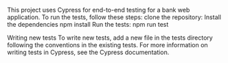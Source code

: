 This project uses Cypress for end-to-end testing for a bank web application.
 To run the tests, follow these steps:
 clone the repository:
 Install the dependencies 
 npm install
 Run the tests:
 npm run test

 Writing new tests
To write new tests, add a new file in the tests directory following the conventions in the existing tests.
For more information on writing tests in Cypress, see the Cypress documentation.
